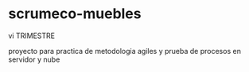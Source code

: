 # scrumeco-muebles
vi TRIMESTRE

proyecto para practica de metodologia agiles y prueba de procesos en servidor y nube 
